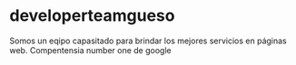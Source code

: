 # developerteamgueso
Somos un eqipo capasitado para brindar los mejores servicios en páginas web. Compentensia number one de google
